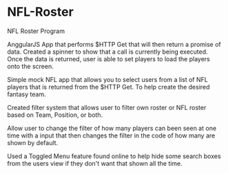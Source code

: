 # NFL-Roster
NFL Roster Program

AnggularJS App that performs  $HTTP Get that will then return a promise of data.  Created a spinner to show that a call is currently being executed.  Once the data is returned, user is able to set players to load the players onto the screen.

Simple mock NFL app that allows you to select users from a list of NFL players that is returned from the $HTTP Get.  To help create the desired fantasy team.

Created filter system that allows user to filter own roster or NFL roster based on Team, Position, or both.

Allow user to change the filter of how many players can been seen at one time with a input that then changes the filter in the code of how many are shown by default.

Used a Toggled Menu feature found online to help hide some search boxes from the users view if they don't want that shown all the time.
